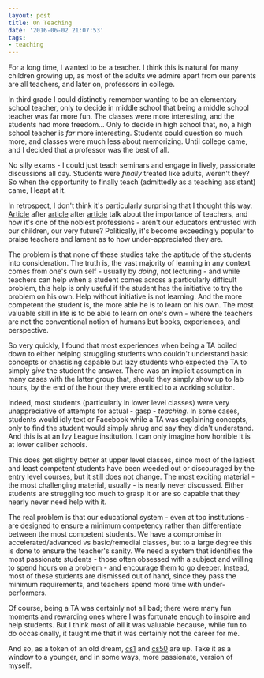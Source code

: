 ```yaml
---
layout: post
title: On Teaching
date: '2016-06-02 21:07:53'
tags:
- teaching
---
```


For a long time, I wanted to be a teacher. I think this is natural for many children growing up, as most of the adults we admire apart from our parents are all teachers, and later on, professors in college.

In third grade I could distinctly remember wanting to be an elementary school teacher, only to decide in middle school that being a middle school teacher was far more fun. The classes were more interesting, and the students had more freedom... Only to decide in high school that, no, a high school teacher is *far* more interesting. Students could question so much more, and classes were much less about memorizing. Until college came, and I decided that a professor was the best of all.

No silly exams - I could just teach seminars and engage in lively, passionate discussions all day. Students were *finally* treated like adults, weren't they? So when the opportunity to finally teach (admittedly as a teaching assistant) came, I leapt at it.

In retrospect, I don't think it's particularly surprising that I thought this way. [Article](http://www.rand.org/education/projects/measuring-teacher-effectiveness/teachers-matter.html) after [article](http://www.forbes.com/sites/jamesmarshallcrotty/2014/08/31/verbal-ability-of-teacher-is-most-important-factor-in-raising-student-achievement/#7044a83886b0) after [article](http://www.ascd.org/publications/books/104136/chapters/The-Power-of-an-Effective-Teacher-and-Why-We-Should-Assess-It.aspx) talk about the importance of teachers, and how it's one of the noblest professions - aren't our educators entrusted with our children, our very future? Politically, it's become exceedingly popular to praise teachers and lament as to how under-appreciated they are.

The problem is that none of these studies take the aptitude of the students into consideration. The truth is, the vast majority of learning in any context comes from one's own self - usually by *doing*, not lecturing - and while teachers can help when a student comes across a particularly difficult problem, this help is only useful if the student has the initiative to try the problem on his own. Help without initiative is not learning. And the more competent the student is, the more able he is to learn on his own. The most valuable skill in life is to be able to learn on one's own - where the teachers are not the conventional notion of humans but books, experiences, and perspective.

So very quickly, I found that most experiences when being a TA boiled down to either helping struggling students who couldn't understand basic concepts or chastising capable but lazy students who expected the TA to simply *give* the student the answer. There was an implicit assumption in many cases with the latter group that, should they simply show up to lab hours, by the end of the hour they were entitled to a working solution.

Indeed, most students (particularly in lower level classes) were very unappreciative of attempts for actual - gasp - *teaching*. In some cases, students would idly text or Facebook while a TA was explaining concepts, only to find the student would simply shrug and say they didn't understand. And this is at an Ivy League institution. I can only imagine how horrible it is at lower caliber schools.

This does get slightly better at upper level classes, since most of the laziest and least competent students have been weeded out or discouraged by the entry level courses, but it still does not change. The most exciting material - the most challenging material, usually - is nearly never discussed. Either students are struggling too much to grasp it or are so capable that they nearly never need help with it.

The real problem is that our educational system - even at top institutions - are designed to ensure a minimum competency rather than differentiate between the most competent students. We have a compromise in accelerated/advanced vs basic/remedial classes, but to a large degree this is done to ensure the teacher's sanity. We need a system that identifies the most passionate students - those often obsessed with a subject and willing to spend hours on a problem - and encourage them to go deeper. Instead, most of these students are dismissed out of hand, since they pass the minimum requirements, and teachers spend more time with under-performers.

Of course, being a TA was certainly not all bad; there were many fun moments and rewarding ones where I was fortunate enough to inspire and help students. But I think most of all it was valuable because, while fun to do occasionally, it taught me that it was certainly not the career for me.

And so, as a token of an old dream, [cs1](https://cs1.notablog.xyz) and [cs50](/cs50/index.html) are up. Take it as a window to a younger, and in some ways, more passionate, version of myself.
